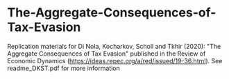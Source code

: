 # The-Aggregate-Consequences-of-Tax-Evasion
Replication materials for Di Nola, Kocharkov, Scholl and Tkhir (2020): "The Aggregate Consequences of Tax Evasion" published in the Review of Economic Dynamics (https://ideas.repec.org/a/red/issued/19-36.html). See readme_DKST.pdf for more information
